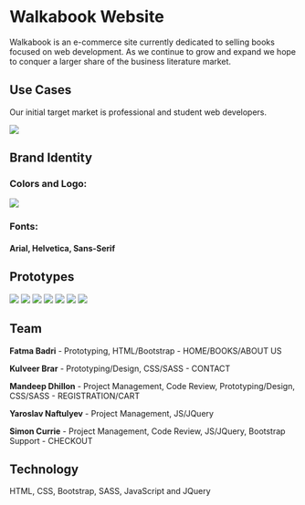 # Walkabook Website 

Walkabook is an e-commerce site currently dedicated to selling books focused on web development. As we continue to grow and expand we hope to conquer a larger share of the business literature market.

## Use Cases

Our initial target market is professional and student web developers.

![](https://i.imgur.com/fVm5Kon.png)

## Brand Identity

### Colors and Logo:

![](https://i.imgur.com/dzSgIlZ.png)

### Fonts:

#### Arial, Helvetica, Sans-Serif

## Prototypes

![](https://i.imgur.com/MWhcjCc.png)
![](https://i.imgur.com/YOmvhTR.png)
![](https://i.imgur.com/HTEv6P4.png)
![](https://i.imgur.com/HtaONpa.png)
![](https://i.imgur.com/0RwynX0.png)
![](https://i.imgur.com/gQJ4xko.png)
![](https://i.imgur.com/3oQyaA1.png)




## Team

**Fatma Badri** - Prototyping, HTML/Bootstrap - HOME/BOOKS/ABOUT US

**Kulveer Brar** - Prototyping/Design, CSS/SASS - CONTACT 

**Mandeep Dhillon** - Project Management, Code Review, Prototyping/Design, CSS/SASS - REGISTRATION/CART

**Yaroslav Naftulyev** - Project Management, JS/JQuery

**Simon Currie** - Project Management, Code Review, JS/JQuery, Bootstrap Support - CHECKOUT

## Technology
HTML, CSS, Bootstrap, SASS, JavaScript and JQuery
